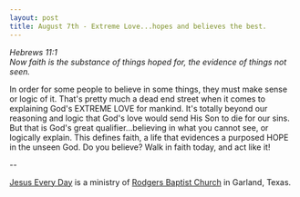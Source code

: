 ```yaml
---
layout: post
title: August 7th - Extreme Love...hopes and believes the best.
---
```


_Hebrews 11:1  
Now faith is the substance of things hoped for, the evidence of
things not seen._

In order for some people to believe in some things, they must make
sense or logic of it. That's pretty much a dead end street when it
comes to explaining God's EXTREME LOVE for mankind. It's totally
beyond our reasoning and logic that God's love would send His Son to
die for our sins. But that is God's great qualifier...believing in
what you cannot see, or logically explain. This defines faith, a life
that evidences a purposed HOPE in the unseen God. Do you believe? Walk
in faith today, and act like it!

 --

<a href=http://jesuseveryday.net>Jesus Every Day</a> is a ministry of <a href=http://rodgersbaptist.net>Rodgers Baptist Church</a> in Garland, Texas.
